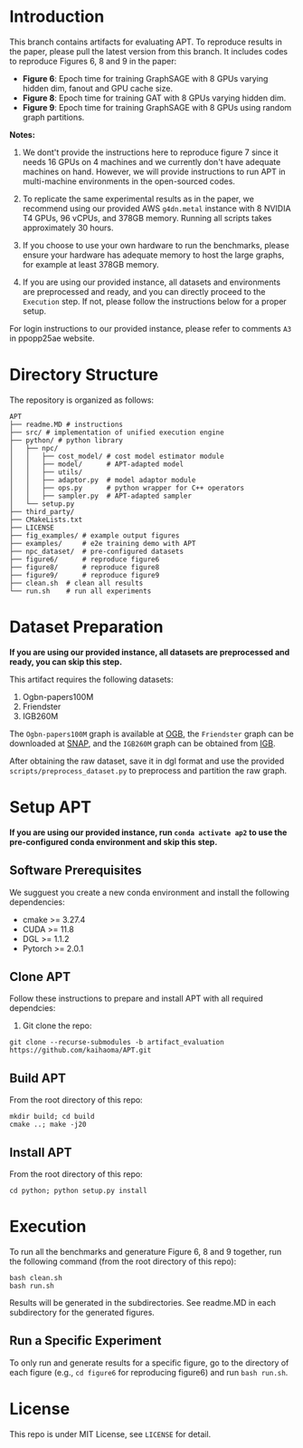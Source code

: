# Introduction

This branch contains artifacts for evaluating APT. To reproduce results in the paper, please pull the latest version from this branch. It includes codes to reproduce Figures 6, 8 and 9 in the paper:

- **Figure 6**: Epoch time for training GraphSAGE with 8 GPUs varying hidden dim, fanout and GPU cache size.
- **Figure 8**: Epoch time for training GAT with 8 GPUs varying hidden dim.
- **Figure 9**: Epoch time for training GraphSAGE with 8 GPUs using random graph partitions.

**Notes:**

1. We dont't provide the instructions here to reproduce figure 7 since it needs 16 GPUs on 4 machines and we currently don't have adequate machines on hand. However, we will provide instructions to run APT in multi-machine environments in the open-sourced codes.

2. To replicate the same experimental results as in the paper, we recommend using our provided AWS `g4dn.metal` instance with 8 NVIDIA T4 GPUs, 96 vCPUs, and 378GB memory. Running all scripts takes approximately 30 hours.

3. If you choose to use your own hardware to run the benchmarks, please ensure your hardware has adequate memory to host the large graphs, for example at least 378GB memory.

4. If you are using our provided instance, all datasets and environments are preprocessed and ready, and you can directly proceed to the `Execution` step. If not, please follow the instructions below for a proper setup.

For login instructions to our provided instance, please refer to comments `A3` in ppopp25ae website.

# Directory Structure

The repository is organized as follows:

```shell
APT
├── readme.MD # instructions
├── src/ # implementation of unified execution engine
├── python/ # python library
│   ├── npc/
│   │   ├── cost_model/ # cost model estimator module
│   │   ├── model/      # APT-adapted model
│   │   ├── utils/
│   │   ├── adaptor.py  # model adaptor module 
│   │   ├── ops.py      # python wrapper for C++ operators
│   │   ├── sampler.py  # APT-adapted sampler
│   └── setup.py
├── third_party/
├── CMakeLists.txt
├── LICENSE
├── fig_examples/ # example output figures
├── examples/     # e2e training demo with APT
├── npc_dataset/  # pre-configured datasets
├── figure6/      # reproduce figure6
├── figure8/      # reproduce figure8
├── figure9/      # reproduce figure9
├── clean.sh  # clean all results
└── run.sh    # run all experiments
```

# Dataset Preparation

__If you are using our provided instance, all datasets are preprocessed and ready, you can skip this step.__

This artifact requires the following datasets:

1. Ogbn-papers100M
2. Friendster
3. IGB260M

The `Ogbn-papers100M` graph is available at [OGB](https://ogb.stanford.edu/), the `Friendster` graph can be downloaded at [SNAP](https://snap.stanford.edu/data/), and the `IGB260M` graph can be obtained from [IGB](https://github.com/IllinoisGraphBenchmark/IGB-Datasets/tree/main).

After obtaining the raw dataset, save it in dgl format and use the provided `scripts/preprocess_dataset.py` to preprocess and partition the raw graph.

# Setup APT

__If you are using our provided instance, run `conda activate ap2` to use the pre-configured conda environment and skip this step.__

## Software Prerequisites

We sugguest you create a new conda environment and install the following dependencies:

* cmake >= 3.27.4
* CUDA >= 11.8
* DGL >= 1.1.2
* Pytorch >= 2.0.1

## Clone APT

Follow these instructions to prepare and install APT with all required dependcies:

1. Git clone the repo:
```shell
git clone --recurse-submodules -b artifact_evaluation https://github.com/kaihaoma/APT.git
```

## Build APT

From the root directory of this repo:
```shell
mkdir build; cd build
cmake ..; make -j20
```

## Install APT

From the root directory of this repo:
```shell
cd python; python setup.py install
```

# Execution

To run all the benchmarks and generature Figure 6, 8 and 9 together, run the following command (from the root directory of this repo):
```shell
bash clean.sh
bash run.sh
```

Results will be generated in the subdirectories. See readme.MD in each subdirectory for the generated figures.

## Run a Specific Experiment

To only run and generate results for a specific figure, go to the directory of each figure (e.g., `cd figure6` for reproducing figure6) and run `bash run.sh`.

# License

This repo is under MIT License, see `LICENSE` for detail.
